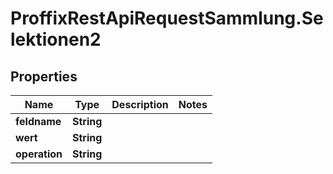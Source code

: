 # ProffixRestApiRequestSammlung.Selektionen2

## Properties
Name | Type | Description | Notes
------------ | ------------- | ------------- | -------------
**feldname** | **String** |  | 
**wert** | **String** |  | 
**operation** | **String** |  | 


